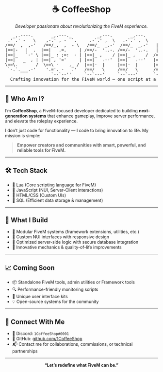 <h1 align="center">☕ CoffeeShop</h1>
<p align="center"><em>Developer passionate about revolutionizing the FiveM experience.</em></p>

<pre>
   _,.----.       _,.---._          _,---.       _,---.        ,----.     ,-,--.   ,--.-,,-,--,     _,.---._          _ __    
 .' .' -   \    ,-.' , -  `.     .-`.' ,  \   .-`.' ,  \    ,-.--` , \  ,-.'-  _\ /==/  /|=|  |   ,-.' , -  `.     .-`.' ,`.  
/==/  ,  ,-'   /==/_,  ,  - \   /==/_  _.-'  /==/_  _.-'   |==|-  _.-` /==/_ ,_.' |==|_ ||=|, |  /==/_,  ,  - \   /==/, -   \ 
|==|-   |  .  |==|   .=.     | /==/-  '..-. /==/-  '..-.   |==|   `.-. \==\  \    |==| ,|/=| _| |==|   .=.     | |==| _ .=. | 
|==|_   `-' \ |==|_ : ;=:  - | |==|_ ,    / |==|_ ,    /  /==/_ ,    /  \==\ -\   |==|- `-' _ | |==|_ : ;=:  - | |==| , '=',| 
|==|   _  , | |==| , '='     | |==|   .--'  |==|   .--'   |==|    .-'   _\==\ ,\  |==|  _     | |==| , '='     | |==|-  '..'  
\==\.       /  \==\ -    ,_ /  |==|-  |     |==|-  |      |==|_  ,`-._ /==/\/ _ | |==|   .-. ,\  \==\ -    ,_ /  |==|,  |     
 `-.`.___.-'    '.='. -   .'   /==/   \     /==/   \      /==/ ,     / \==\ - , / /==/, //=/  |   '.='. -   .'   /==/ - |     
                  `--`--''     `--`---'     `--`---'      `--`-----``   `--`---'  `--`-' `-`--`     `--`--''     `--`---'     
  Crafting innovation for the FiveM world – one script at a time.
</pre>


---

## 🎯 Who Am I?

I’m **CoffeeShop**, a FiveM-focused developer dedicated to building **next-generation systems** that enhance gameplay, improve server performance, and elevate the roleplay experience.

I don’t just code for functionality — I code to bring innovation to life. My mission is simple:

> **Empower creators and communities with smart, powerful, and reliable tools for FiveM.**

---

## 🛠 Tech Stack

- 🔹 Lua (Core scripting language for FiveM)
- 🔹 JavaScript (NUI, Server-Client interactions)
- 🔹 HTML/CSS (Custom UIs)
- 🔹 SQL (Efficient data storage & management)

---

## 🚀 What I Build

- 🔧 Modular FiveM systems (framework extensions, utilities, etc.)
- 🧩 Custom NUI interfaces with responsive design
- 🔐 Optimized server-side logic with secure database integration
- 🧠 Innovative mechanics & quality-of-life improvements

---

## 📈 Coming Soon

- 📦 Standalone FiveM tools, admin utilities or Framework tools 
- 🔍 Performance-friendly monitoring scripts  
- 🎨 Unique user interface kits  
- 💡 Open-source systems for the community

---

## 🤝 Connect With Me

- 💬 Discord: `1CoffeeShop#0001`
- 🐙 GitHub: [github.com/1CoffeeShop](https://github.com/1CoffeeShop)
- 📬 Contact me for collaborations, commissions, or technical partnerships

---

<p align="center"><strong>“Let’s redefine what FiveM can be.”</strong></p>
